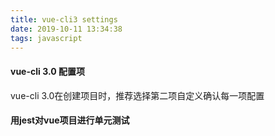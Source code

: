```yaml
---
title: vue-cli3 settings
date: 2019-10-11 13:34:38
tags: javascript
---
```

 #### vue-cli 3.0 配置项
 vue-cli 3.0在创建项目时，推荐选择第二项自定义确认每一项配置

#### 用jest对vue项目进行单元测试